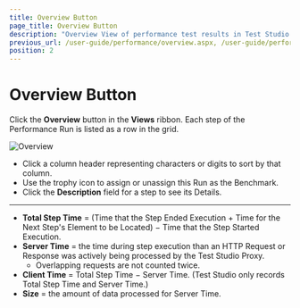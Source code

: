 ```yaml
---
title: Overview Button
page_title: Overview Button
description: "Overview View of performance test results in Test Studio."
previous_url: /user-guide/performance/overview.aspx, /user-guide/performance/overview
position: 2
---
```

# Overview Button

Click the **Overview** button in the **Views** ribbon. Each step of the Performance Run is listed as a row in the grid.

![Overview][1]

- Click a column header representing characters or digits to sort by that column.
- Use the trophy icon to assign or unassign this Run as the Benchmark. 
- Click the **Description** field for a step to see its Details. 

---

- **Total Step Time** = (Time that the Step Ended Execution + Time for the Next Step's Element to be Located) − Time that the Step Started Execution.
- **Server Time** = the time during step execution than an HTTP Request or Response was actively being processed by the Test Studio Proxy. 
  - Overlapping requests are not counted twice.
- **Client Time** = Total Step Time − Server Time. (Test Studio only records Total Step Time and Server Time.)
- **Size** = the amount of data processed for Server Time.


[1]: /img/features/testing-types/performance-testing/overview-button/fig1.png